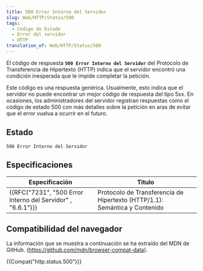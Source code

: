 ```yaml
---
title: 500 Error Interno del Servidor
slug: Web/HTTP/Status/500
tags:
  - Codigo de Estado
  - Error del servidor
  - HTTP
translation_of: Web/HTTP/Status/500
---
```

El código de respuesta **`500 Error Interno del Servidor`** del Protocolo de Transferencia de Hipertexto (HTTP) indica que el servidor encontró una condición inesperada que le impide completar la petición.

Este código es una respuesta genérica. Usualmente, esto indica que el servidor no puede encontrar un mejor código de respuesta del tipo 5xx. En ocasiones, los administradores del servidor registran respuestas como el código de estado 500 con más detalles sobre la petición en aras de evitar que el error vuelva a ocurrir en el futuro.

## Estado

    500 Error Interno del Servidor

## Especificaciones

| Especificación                                                                   | Titulo                                                                     |
| -------------------------------------------------------------------------------- | -------------------------------------------------------------------------- |
| {{RFC("7231", "500 Error Interno del Servidor" , "6.6.1")}} | Protocolo de Transferencia de Hipertexto (HTTP/1.1): Semántica y Contenido |

## Compatibilidad del navegador

La información que se muestra a continuación se ha extraído del MDN de GitHub. (<https://github.com/mdn/browser-compat-data>).

{{Compat("http.status.500")}}
